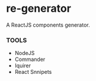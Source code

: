 # re-generator
A ReactJS components generator.

### TOOLS

* NodeJS
* Commander
* Iquirer
* React Snnipets

